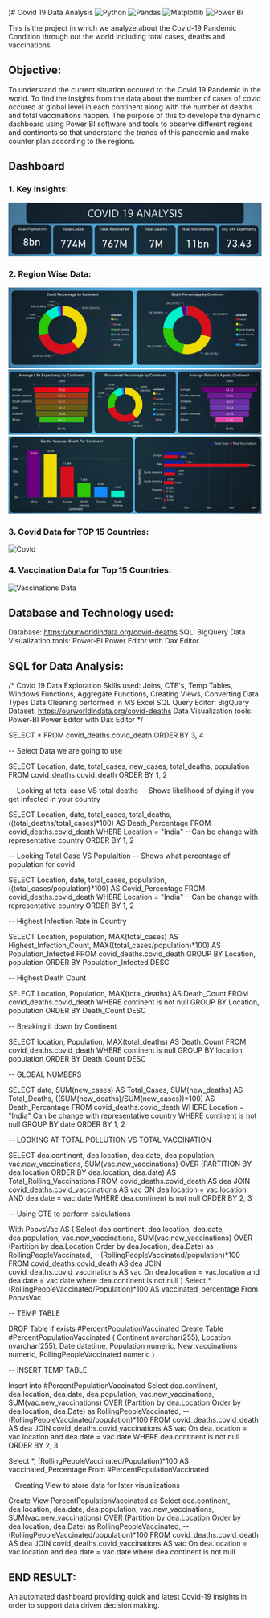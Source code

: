 )# Covid 19 Data Analysis
![Python](https://img.shields.io/badge/python-3670A0?style=for-the-badge&logo=python&logoColor=ffdd54)
![Pandas](https://img.shields.io/badge/pandas-%23150458.svg?style=for-the-badge&logo=pandas&logoColor=white)
![Matplotlib](https://img.shields.io/badge/Matplotlib-%23ffffff.svg?style=for-the-badge&logo=Matplotlib&logoColor=black)
![Power Bi](https://img.shields.io/badge/power_bi-F2C811?style=for-the-badge&logo=powerbi&logoColor=black)

This is the project in which we analyze about the Covid-19 Pandemic Condition through out the world including total cases, deaths and vaccinations.
## Objective:
To understand the current situation occured to the Covid 19 Pandemic in the world. To find the insights from the data about the number of cases of covid occured at global level in each continent along with the number of deaths and total vaccinations happen. The purpose of this to develope the dynamic dashboard using Power BI software and tools to observe different regions and continents so that understand the trends of this pandemic and make counter plan according to the regions.
## Dashboard
### 1. Key Insights:
![Key Insights](https://github.com/Rohit-Moghe/Covid-19-Data-Analysis/blob/310c47136b1a5dbfbc998d55648b6f2beb7bd99c/Key%20Insights/Dashboard.jpg)

### 2. Region Wise Data:
![Key Insights](https://github.com/Rohit-Moghe/Covid-19-Data-Analysis/blob/a41da5006bd3c708b79b7eddf2bae579d74b83f7/Key%20Insights/Percentage.jpg)
![Key Insights](https://github.com/Rohit-Moghe/Covid-19-Data-Analysis/blob/b9491f849bd713e0019f4c8fa6e2882a9a802581/Key%20Insights/Continent%20Insights.jpg)
![Key Insights](https://github.com/Rohit-Moghe/Covid-19-Data-Analysis/blob/b9491f849bd713e0019f4c8fa6e2882a9a802581/Key%20Insights/Continent%20Insights%202.jpg)

### 3. Covid Data for TOP 15 Countries:
![Covid](https://user-images.githubusercontent.com/96460908/153546378-7d2fcffa-f19b-469c-9cdc-a77c1c48675e.jpg)
### 4. Vaccination Data for Top 15 Countries:
![Vaccinations Data](https://user-images.githubusercontent.com/96460908/153546436-5a834b79-658a-418c-9486-cacb26ab5b5d.jpg)
## Database and Technology used:
Database: https://ourworldindata.org/covid-deaths
SQL: BigQuery
Data Visualization tools: Power-BI Power Editor with Dax Editor
## SQL for Data Analysis:
/*
	Covid 19 Data Exploration
	Skills used: Joins, CTE's, Temp Tables, Windows Functions, Aggregate Functions, Creating Views, Converting Data Types
	Data Cleaning performed in MS Excel
	SQL Query Editor: BigQuery
	Dataset: https://ourworldindata.org/covid-deaths
	Data Visualization tools: Power-BI Power Editor with Dax Editor
*/


SELECT *
FROM covid_deaths.covid_death
ORDER BY 3, 4

-- Select Data we are going to use

SELECT Location, date, total_cases, new_cases, total_deaths, population
FROM covid_deaths.covid_death
ORDER BY 1, 2

-- Looking at total case VS total deaths
-- Shows likelihood of dying if you get infected in your country

SELECT Location, date, total_cases, total_deaths, ((total_deaths/total_cases)*100) AS Death_Percentage
FROM covid_deaths.covid_death
WHERE Location = "India"  --Can be change with representative country
ORDER BY 1, 2

-- Looking Total Case VS Populaltion
-- Shows what percentage of population for covid

SELECT Location, date, total_cases, population, ((total_cases/population)*100) AS Covid_Percentage
FROM covid_deaths.covid_death
WHERE Location = "India"  --Can be change with representative country
ORDER BY 1, 2

-- Highest Infection Rate in Country

SELECT Location, population, MAX(total_cases) AS Highest_Infection_Count, MAX((total_cases/population)*100) AS Population_Infected 
FROM covid_deaths.covid_death
GROUP BY Location, population
ORDER BY Population_Infected DESC

-- Highest Death Count

SELECT Location, Population, MAX(total_deaths) AS Death_Count
FROM covid_deaths.covid_death
WHERE continent is not null 
GROUP BY Location, population
ORDER BY Death_Count DESC

-- Breaking it down by Continent

SELECT location, Population, MAX(total_deaths) AS Death_Count
FROM covid_deaths.covid_death
WHERE continent is null
GROUP BY location, population
ORDER BY Death_Count DESC

-- GLOBAL NUMBERS

SELECT date, SUM(new_cases) AS Total_Cases, SUM(new_deaths) AS Total_Deaths, ((SUM(new_deaths)/SUM(new_cases))*100) AS Death_Percantage
FROM covid_deaths.covid_death
WHERE Location = "India"  Can be change with representative country
WHERE continent is not null
GROUP BY date
ORDER BY 1, 2

-- LOOKING AT TOTAL POLLUTION VS TOTAL VACCINATION

SELECT dea.continent, dea.location, dea.date, dea.population, vac.new_vaccinations,
       SUM(vac.new_vaccinations) OVER (PARTITION BY dea.location ORDER BY dea.location, dea.date) AS Total_Rolling_Vaccinations
FROM covid_deaths.covid_death AS dea
JOIN covid_deaths.covid_vaccinations AS vac
    ON dea.location = vac.location
    AND dea.date = vac.date
WHERE dea.continent is not null
ORDER BY 2, 3

-- Using CTE to perform calculations

With PopvsVac
AS (
Select dea.continent, dea.location, dea.date, dea.population, vac.new_vaccinations,
       SUM(vac.new_vaccinations) OVER (Partition by dea.Location Order by dea.location, dea.Date) as RollingPeopleVaccinated, 
       --(RollingPeopleVaccinated/population)*100
FROM covid_deaths.covid_death AS dea
JOIN covid_deaths.covid_vaccinations AS vac
	On dea.location = vac.location
	and dea.date = vac.date
where dea.continent is not null
)
Select *, (RollingPeopleVaccinated/Population)*100 AS vaccinated_percentage
From PopvsVac

-- TEMP TABLE

DROP Table if exists #PercentPopulationVaccinated
Create Table #PercentPopulationVaccinated
(
Continent nvarchar(255),
Location nvarchar(255),
Date datetime,
Population numeric,
New_vaccinations numeric,
RollingPeopleVaccinated numeric
)

-- INSERT TEMP TABLE

Insert into #PercentPopulationVaccinated
Select dea.continent, dea.location, dea.date, dea.population, vac.new_vaccinations,
       SUM(vac.new_vaccinations) OVER (Partition by dea.Location Order by dea.location, dea.Date) as RollingPeopleVaccinated,
       --(RollingPeopleVaccinated/population)*100
    FROM covid_deaths.covid_death AS dea
    JOIN covid_deaths.covid_vaccinations AS vac
	    On dea.location = vac.location
    	and dea.date = vac.date
WHERE dea.continent is not null
ORDER BY 2, 3

Select *, (RollingPeopleVaccinated/Population)*100 AS vaccinated_Percentage
From #PercentPopulationVaccinated

--Creating View to store data for later visualizations

Create View PercentPopulationVaccinated as
Select dea.continent, dea.location, dea.date, dea.population, vac.new_vaccinations,
       SUM(vac.new_vaccinations) OVER (Partition by dea.Location Order by dea.location, dea.Date) as RollingPeopleVaccinated,
       --(RollingPeopleVaccinated/population)*100
    FROM covid_deaths.covid_death AS dea
    JOIN covid_deaths.covid_vaccinations AS vac
	    On dea.location = vac.location
    	and dea.date = vac.date
where dea.continent is not null

## END RESULT:
An automated dashboard providing quick and latest Covid-19 insights in order to support data driven decision making.
